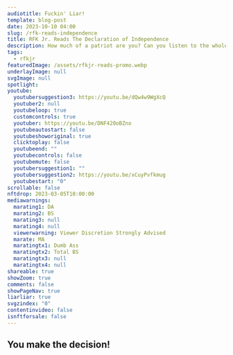 ```yaml
---
audiotitle: Fuckin' Liar!
template: blog-post
date: 2023-10-10 04:00
slug: /rfk-reads-independence
title: RFK Jr. Reads The Declaration of Independence
description: How much of a patriot are you? Can you listen to the whole thing?
tags:
  - rfkjr
featuredImage: /assets/rfkjr-reads-promo.webp
underlayImage: null
svgImage: null
spotlight:
youtube:
  youtubersuggestion3: https://youtu.be/dQw4w9WgXcQ
  youtuber2: null
  youtubeloop: true
  customcontrols: true
  youtuber: https://youtu.be/DNF420oBZno
  youtubeautostart: false
  youtubeshoworiginal: true
  clicktoplay: false
  youtubeend: ""
  youtubecontrols: false
  youtubemute: false
  youtubersuggestion1: ""
  youtubersuggestion2: https://youtu.be/xCuyPvfkmug
  youtubestart: "0"
scrollable: false
nftdrop: 2023-03-05T10:00:00
mediawarnings:
  marating1: DA
  marating2: BS
  marating3: null
  marating4: null
  viewerwarning: Viewer Discretion Strongly Advised
  marate: MA
  maratingtx1: Dumb Ass
  maratingtx2: Total BS
  maratingtx3: null
  maratingtx4: null
shareable: true
showZoom: true
comments: false
showPageNav: true
liarliar: true
svgzindex: "0"
contentinvideo: false
isnftforsale: false
---
```


## You make the decision!

<div class="contentinside" style="display:none;">
<!-- <img class="" src="/assets/matt-floating-head.webp" width="100%" style=" z-index:-1; opacity:;
/* animation: kariFilter1 6s ease-in-out;
animation-delay: 4s;
animation-iteration-count:infinite; */
" /> -->


<!-- 

https://youtu.be/JREQvKiKWoY?si=XSjARozfq2I9_tWM 

https://youtu.be/AsgHrLWEFbA?si=67AARvAp7ljAipmI 385 - 397

-->

<!-- <div class="bubble bubble-bottom-left" style="position:absolute; width:; top:30%; left:20vw; display:flex; justify-content:center;backdrop-filter: blur(6px);
animation: bubbleBop 9s ease-in;
animation-delay: 6s;
animation-direction: forwards;
animation-iteration-count:1;
opacity:0;
"><span style="font-size:120%; font-weight:bold;"><span style="font-size:160%; font-weight:bold;"></span></div>


<div class="bubble bubble-bottom-right" style="position:absolute; width:50vw; top:50%; right:20vw; display:block; justify-content:center; font-size:110%;backdrop-filter: blur(6px);
animation: bubbleBop1 10s ease-in;
animation-delay:8s;
animation-direction: forwards;
animation-iteration-count:1;
opacity:0;
"><span style="font-weight:bold;"></span></div> -->


</div>

<style>

@keyframes kariFilter1{
	0% { 
		opacity:0; }

	25% {
		/* -webkit-backdrop-filter: blur(15px); 
		backdrop-filter: blur(15px);  */
		opacity:.3;
	}
	50% {
		transform:translateY(1%);
		/* -webkit-backdrop-filter: blur(6px); 
		backdrop-filter: blur(6px);  */
		opacity:.8;
	}
	75% {
		transform:translateY(-1%);
		/* -webkit-backdrop-filter: blur(12px); 
		backdrop-filter: blur(12px);  */
		opacity:.7;
	}
	100% { 
		transform:translateY(1%);
		/* -webkit-backdrop-filter: blur(8px); 
		backdrop-filter: blur(8px);  */
		opacity:.2;
	}
  }


</style>
<!-- <div class="contentbody" style="text-align:left !important; margin-top:0;">
<span style="text-align: center;">

## Ramaswamy will say anything and sell anything in order to get your vote.

</span>

<br />








</div> -->